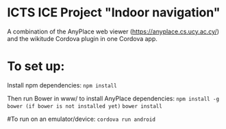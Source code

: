# ICTS ICE Project "Indoor navigation"
A combination of the AnyPlace web viewer (https://anyplace.cs.ucy.ac.cy/) and the wikitude Cordova plugin in one Cordova app.

# To set up:
Install npm dependencies:
```npm install```

Then run Bower in www/ to install AnyPlace dependencies:
```npm install -g bower (if bower is not installed yet)```
```bower install```

#To run on an emulator/device:
```cordova run android```
